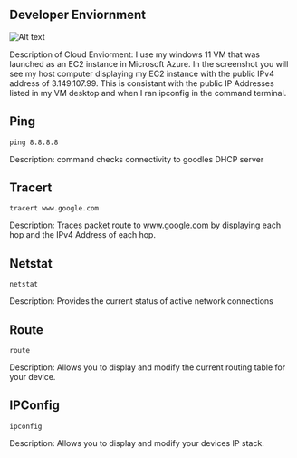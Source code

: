 ## Developer Enviornment 

![Alt text](exp-net-fundamentals-2025-Q2/Projects/windows-networking/assets/proof-of-cloud-env.png)

Description of Cloud Enviorment: I use my windows 11 VM that was launched as an EC2 instance in Microsoft Azure. In the screenshot you will see my host computer displaying my EC2 instance with the public IPv4 address of 3.149.107.99. This is consistant with the public IP Addresses listed in my VM desktop and when I ran ipconfig in the command terminal. 

## Ping 

```text
ping 8.8.8.8
```

Description: command checks connectivity to goodles DHCP server

## Tracert

```text
tracert www.google.com 
```

Description: Traces packet route to www.google.com by displaying each hop and the IPv4 Address of each hop. 

## Netstat

```text
netstat 
```

Description: Provides the current status of active network connections

## Route 

```text
route
```

Description: Allows you to display and modify the current routing table for your device.

## IPConfig

```text
ipconfig
```

Description: Allows you to display and modify your devices IP stack. 